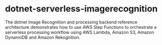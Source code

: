 # dotnet-serverless-imagerecognition
The dotnet Image Recognition and processing backend reference architecture demonstrates how to use AWS Step Functions to orchestrate a serverless processing workflow using AWS Lambda, Amazon S3, Amazon DynamoDB and Amazon Rekognition.
